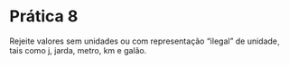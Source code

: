 # Prática 8

Rejeite valores sem unidades ou com representação “ilegal” de unidade¸ tais como j, jarda, metro, km e galão.
